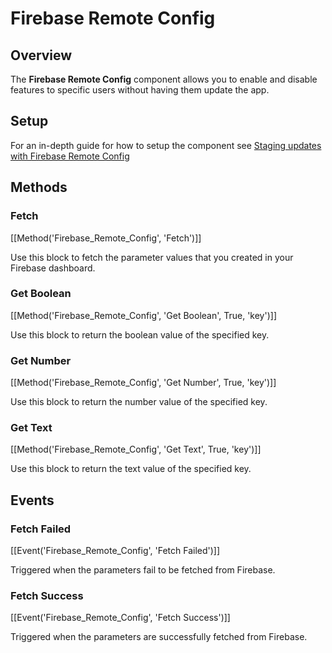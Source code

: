 # Firebase Remote Config

## Overview

The **Firebase Remote Config** component allows you to enable and disable features to specific users without having them update the app.

## Setup

For an in-depth guide for how to setup the component see [Staging updates with Firebase Remote Config](/guides/component-examples/remote-config/)

## Methods

### Fetch
[[Method('Firebase_Remote_Config', 'Fetch')]]

Use this block to fetch the parameter values that you created in your Firebase dashboard.

### Get Boolean
[[Method('Firebase_Remote_Config', 'Get Boolean', True, 'key')]]

Use this block to return the boolean value of the specified key.

### Get Number
[[Method('Firebase_Remote_Config', 'Get Number', True, 'key')]]

Use this block to return the number value of the specified key.

### Get Text
[[Method('Firebase_Remote_Config', 'Get Text', True, 'key')]]

Use this block to return the text value of the specified key.


## Events

### Fetch Failed
[[Event('Firebase_Remote_Config', 'Fetch Failed')]]

Triggered when the parameters fail to be fetched from Firebase.

### Fetch Success
[[Event('Firebase_Remote_Config', 'Fetch Success')]]

Triggered when the parameters are successfully fetched from Firebase.

